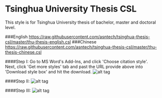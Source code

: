 # Tsinghua University Thesis CSL 
This style is for Tsinghua University thesis of bachelor, master and doctoral level.

###English
https://raw.githubusercontent.com/asntech/tsinghua-thesis-csl/master/thu-thesis-english.csl
###Chinese
https://raw.githubusercontent.com/asntech/tsinghua-thesis-csl/master/thu-thesis-chinese.csl

####Step I:
Go to MS Word's Add-Ins, and click 'Choose citation style'. Next, click 'Get more styles' tab and past the URL provide above into 'Download style box' and hit the download. 
![alt tag](https://raw.githubusercontent.com/asntech/tsinghua-thesis-csl/master/csl-1.png)

####Step II:
![alt tag](https://raw.githubusercontent.com/asntech/tsinghua-thesis-csl/master/csl-2.png)

####Step III:
![alt tag](https://raw.githubusercontent.com/asntech/tsinghua-thesis-csl/master/csl-3.png)



